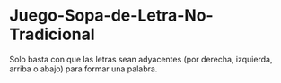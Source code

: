 # Juego-Sopa-de-Letra-No-Tradicional
Solo basta con que las letras sean adyacentes (por derecha, izquierda, arriba o abajo) para formar una palabra.
